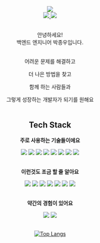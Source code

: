 
<div align="center">
<img src="https://capsule-render.vercel.app/api?type=waving&height=200&text=Welcome&desc=Backend%20Engineer%20Jong%20Woo%20Park&fontAlignY=35&descAlignY=50&color=0:feac5e,50:c779d0,100:4bc0c8&fontColor=ffffff"/>
<br/>
<a href="https://skaiblue.github.io">
    <img src="https://img.shields.io/badge/-Blog-222222?style=for-the-badge&logo=github">
</a>
<a href="mailto:jwmtp2@gmail.com">
    <img src="https://img.shields.io/badge/-Mail-EA4335?style=for-the-badge&logo=gmail&logoColor=white">
</a>
<br/>
<br/>

안녕하세요!<br/>
백엔드 엔지니어 박종우입니다.<br/><br/>

어려운 문제를 해결하고

더 나은 방법을 찾고

함께 하는 사람들과 

그렇게 성장하는 개발자가 되기를 원해요
<br/>
<br/>

<h2>Tech Stack</h2>

<b>주로 사용하는 기술들이에요</b>

<img src="https://img.shields.io/badge/Spring-6DB33F?style=flat&logo=spring&logoColor=white">
<img src="https://img.shields.io/badge/JAVA-007396?style=flat&logo=coffeescript&logoColor=white">
<img src="https://img.shields.io/badge/JPA-59666C?style=flat&logo=hibernate&logoColor=white">
<img src="https://img.shields.io/badge/GitAction-2088FF?style=flat&logo=githubactions&logoColor=white">
<img src="https://img.shields.io/badge/Docker-2496ED?style=flat&logo=docker&logoColor=white">
<img src="https://img.shields.io/badge/Gradle-02303A?style=flat&logo=gradle&logoColor=white">
<img src="https://img.shields.io/badge/Git-F05032?style=flat&logo=git&logoColor=white">
<img src="https://img.shields.io/badge/GitHub-181717?style=flat&logo=github&logoColor=white">
<br/><br/>

<b>이런것도 조금 할 줄 알아요</b>

<img src="https://img.shields.io/badge/-AWS-232F3E?style=flat&logo=amazon-aws&logoColor=white">
<img src="https://img.shields.io/badge/-TypeScript-3178C6?style=flat&logo=typescript&logoColor=white">
<img src="https://img.shields.io/badge/-JavaScript-F7DF1E?style=flat&logo=javascript&logoColor=black">
<img src="https://img.shields.io/badge/-React-61DAFB?style=flat&logo=react&logoColor=black">
<img src="https://img.shields.io/badge/-Next.js-000000?style=flat&logo=next.js&logoColor=white">
<img src="https://img.shields.io/badge/-Kotlin-7F52FF?style=flat&logo=kotlin&logoColor=white">
<img src="https://img.shields.io/badge/-DroneCI-212121?style=flat&logo=drone&logoColor=white">
<br/><br/>

<b>약간의 경험이 있어요</b>

<img src="https://img.shields.io/badge/-Terraform-7B42BC?style=flat&logo=terraform&logoColor=white">
<img src="https://img.shields.io/badge/-Kubernetes-326CE5?style=flat&logo=kubernetes&logoColor=white">
<br/><br/>

[![Top Langs](https://github-readme-stats.vercel.app/api/top-langs/?username=SKAIBlue&layout=compact)](https://github.com/SKAIBlue)

</div>